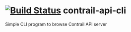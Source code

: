 [![Build Status](https://travis-ci.org/eonpatapon/contrail-api-cli.svg?branch=master)](https://travis-ci.org/eonpatapon/contrail-api-cli)
contrail-api-cli
================
Simple CLI program to browse Contrail API server
